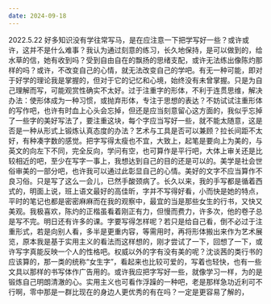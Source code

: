 ```yaml
---
date: 2024-09-18
---
```


2022.5.22
好多知识没有学往常写马，是在应注意一下把学写好一些？或许或许，这并不是什么难事？我认为通过刻意的练习，长久地保持，是可以做到的，给水草的信，她有收到吗？受到自由自在的飘扬的思绪支配，或许无法练出像陈灼那样的吗？或许，不改变自己的心情，就无法改变自己的学吧。有无一种可能，即对于好学的理论我是掌握的，但对于它的记忆和心境，始终没有未曾掌握。只是为自己理解而写，可能观赏性确实不太好。过于注重字的形体，不利于连贯思维，解决办法：使形体成为一种习惯，或抛弃形体，专注于思想的表达？不妨试试注重形体的写作吧，也许有时血上心头会忘掉，但还是应当刻意留心这方面的，我似乎忘掉了一些字的美好写法了，要注重这块，每个字应当写好一些，就不能太随意，这是否是一种从形式上锻炼认真态度的办法？艺术与工具是否可以兼顾？拉长间距不太好，有种凑字数的感觉。把字写得太瘦也不宜，大致上，起笔是要向上为美的，与英文的向左下不同，完全反向，学问有空，也可算作是平行吧，大体上审关还是比较相近的吧，至少在写字一事上，我想达到自己的目的还是可以的。美学是社会世俗审美的一部分吧，也许我可以通过此彰显自己的心情。美好的文字不应当算作不良习俗。只是写了这么一会儿，已然手酸颈病了。长久以来，我的手写都是循着西式的，明面上说，班上语文最好的高佳昕，字并不写得好看，小而快是她的特点，平时的笔记也都是密密麻麻而在我的观察中，最宜的当是那些女生的行书，又快又美观。我极喜欢，陈灼的正楷虽看着刚正有力，但慢而费力，许多次，他的卷子总是写不完。明日还有许多的课。字要写得怎样呢？若只是给自己看，倒不必过于注重形式，若是向别人看，多半是更重内容，等需用时，再将形体搬出来作为艺术展览，原本我是基于实用主义的看法而这样想的，刚才尝试了一下，回想了一下，或许写字真能反映一个人的性格吧。权威以外的字有没有美的呢？沈谈茜的类行书的应该算的，那一类的统称“女生字”，看起来也比较可爱的，写着也轻快，也有一些文具以那样的书写体作广告用的。或许我应把字写好一些，就像学习一样，为的是锻炼自己明朗清澈的心。实用主义也可看作浮躁的一种吧，老是那样急功近利可不行啊，零中那是一群比现在的身边人更优秀的有在吗？一定是更容易了解的，
